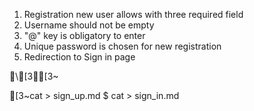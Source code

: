 1. Registration new user allows with three required field
2. Username should not be empty
3. "@" key is obligatory to enter
4. Unique password is chosen for new registration
5. Redirection to Sign in page



\\[3[3~



[3~cat > sign_up.md
$ cat > sign_in.md



